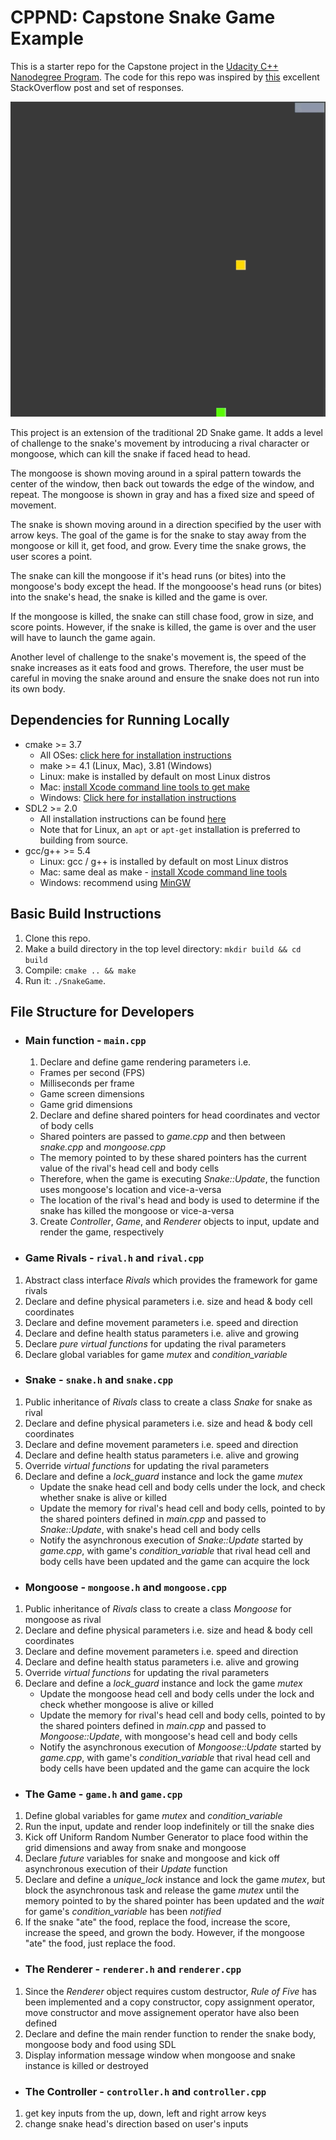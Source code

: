 # CPPND: Capstone Snake Game Example

This is a starter repo for the Capstone project in the [Udacity C++ Nanodegree Program](https://www.udacity.com/course/c-plus-plus-nanodegree--nd213). The code for this repo was inspired by [this](https://codereview.stackexchange.com/questions/212296/snake-game-in-c-with-sdl) excellent StackOverflow post and set of responses.

<img src="snake_mongoose_game.gif"/>

This project is an extension of the traditional 2D Snake game. It adds a level of challenge to the snake's movement by introducing a rival character or mongoose, which can kill the snake if faced head to head.

The mongoose is shown moving around in a spiral pattern towards the center of the window, then back out towards the edge of the window, and repeat. The mongoose is shown in gray and has a fixed size and speed of movement.

The snake is shown moving around in a direction specified by the user with arrow keys. The goal of the game is for the snake to stay away from the mongoose or kill it, get food, and grow. Every time the snake grows, the user scores a point.

The snake can kill the mongoose if it's head runs (or bites) into the mongoose's body except the head. If the mongooose's head runs (or bites) into the snake's head, the snake is killed and the game is over.

If the mongoose is killed, the snake can still chase food, grow in size, and score points. However, if the snake is killed, the game is over and the user will have to launch the game again.

Another level of challenge to the snake's movement is, the speed of the snake increases as it eats food and grows. Therefore, the user must be careful in moving the snake around and ensure the snake does not run into its own body.


## Dependencies for Running Locally
* cmake >= 3.7
  * All OSes: [click here for installation instructions](https://cmake.org/install/)
  * make >= 4.1 (Linux, Mac), 3.81 (Windows)
  * Linux: make is installed by default on most Linux distros
  * Mac: [install Xcode command line tools to get make](https://developer.apple.com/xcode/features/)
  * Windows: [Click here for installation instructions](http://gnuwin32.sourceforge.net/packages/make.htm)
* SDL2 >= 2.0
  * All installation instructions can be found [here](https://wiki.libsdl.org/Installation)
  * Note that for Linux, an `apt` or `apt-get` installation is preferred to building from source.
* gcc/g++ >= 5.4
  * Linux: gcc / g++ is installed by default on most Linux distros
  * Mac: same deal as make - [install Xcode command line tools](https://developer.apple.com/xcode/features/)
  * Windows: recommend using [MinGW](http://www.mingw.org/)

## Basic Build Instructions

1. Clone this repo.
2. Make a build directory in the top level directory: `mkdir build && cd build`
3. Compile: `cmake .. && make`
4. Run it: `./SnakeGame`.

## File Structure for Developers

* ### Main function - `main.cpp`

  1. Declare and define game rendering parameters i.e.  
    - Frames per second (FPS)
    - Milliseconds per frame
    - Game screen dimensions
    - Game grid dimensions
  2. Declare and define shared pointers for head coordinates and vector of body cells  
    - Shared pointers are passed to _game.cpp_ and then between _snake.cpp_ and _mongoose.cpp_
    - The memory pointed to by these shared pointers has the current value of the rival's head cell and body cells
    - Therefore, when the game is executing _Snake::Update_, the function uses mongoose's location and vice-a-versa
    - The location of the rival's head and body is used to determine if the snake has killed the mongoose or vice-a-versa
  3. Create _Controller_, _Game_, and _Renderer_ objects to input, update and render the game, respectively

* ### Game Rivals - `rival.h` and `rival.cpp`

 1. Abstract class interface _Rivals_ which provides the framework for game rivals
 2. Declare and define physical parameters i.e. size and head & body cell coordinates
 3. Declare and define movement parameters i.e. speed and direction
 4. Declare and define health status parameters i.e. alive and growing
 5. Declare _pure virtual functions_ for updating the rival parameters
 6. Declare global variables for game _mutex_ and _condition\_variable_

* ### Snake - `snake.h` and `snake.cpp`

 1. Public inheritance of _Rivals_ class to create a class _Snake_ for snake as rival
 2. Declare and define physical parameters i.e. size and head & body cell coordinates
 3. Declare and define movement parameters i.e. speed and direction
 4. Declare and define health status parameters i.e. alive and growing
 5. Override _virtual functions_ for updating the rival parameters
 6. Declare and define a _lock\_guard_ instance and lock the game _mutex_  
    - Update the snake head cell and body cells under the lock, and check whether snake is alive or killed
    - Update the memory for rival's head cell and body cells, pointed to by the shared pointers defined in _main.cpp_ and passed to _Snake::Update_, with snake's head cell and body cells
    - Notify the asynchronous execution of _Snake::Update_ started by _game.cpp_, with game's _condition\_variable_ that rival head cell and body cells have been updated and the game can acquire the lock

* ### Mongoose - `mongoose.h` and `mongoose.cpp`

 1. Public inheritance of _Rivals_ class to create a class _Mongoose_ for mongoose as rival
 2. Declare and define physical parameters i.e. size and head & body cell coordinates
 3. Declare and define movement parameters i.e. speed and direction
 4. Declare and define health status parameters i.e. alive and growing
 5. Override _virtual functions_ for updating the rival parameters
 6. Declare and define a _lock\_guard_ instance and lock the game _mutex_  
    - Update the mongoose head cell and body cells under the lock and check whether mongoose is alive or killed
    - Update the memory for rival's head cell and body cells, pointed to by the shared pointers defined in _main.cpp_ and passed to _Mongoose::Update_, with mongoose's head cell and body cells
    - Notify the asynchronous execution of _Mongoose::Update_ started by _game.cpp_, with game's _condition\_variable_ that rival head cell and body cells have been updated and the game can acquire the lock 

* ### The Game - `game.h` and `game.cpp`

 1. Define global variables for game _mutex_ and _condition\_variable_
 2. Run the input, update and render loop indefinitely or till the snake dies
 3. Kick off Uniform Random Number Generator to place food within the grid dimensions and away from snake and mongoose
 4. Declare _future_ variables for snake and mongoose and kick off asynchronous execution of their _Update_ function
 5. Declare and define a _unique\_lock_ instance and lock the game _mutex_, but block the asynchronous task and release the game _mutex_ until the memory pointed to by the shared pointer has been updated and the _wait_ for game's _condition\_variable_ has been _notified_
 6. If the snake "ate" the food, replace the food, increase the score, increase the speed, and grown the body. However, if the mongoose "ate" the food, just replace the food.

* ### The Renderer - `renderer.h` and `renderer.cpp`

 1. Since the _Renderer_ object requires custom destructor, _Rule of Five_ has been implemented and a copy constructor, copy assignment operator, move constructor and move assignement operator have also been defined
 2. Declare and define the main render function to render the snake body, mongoose body and food using SDL
 3. Display information message window when mongoose and snake instance is killed or destroyed 

* ### The Controller - `controller.h` and `controller.cpp`
 1. get key inputs from the up, down, left and right arrow keys
 2. change snake head's direction based on user's inputs